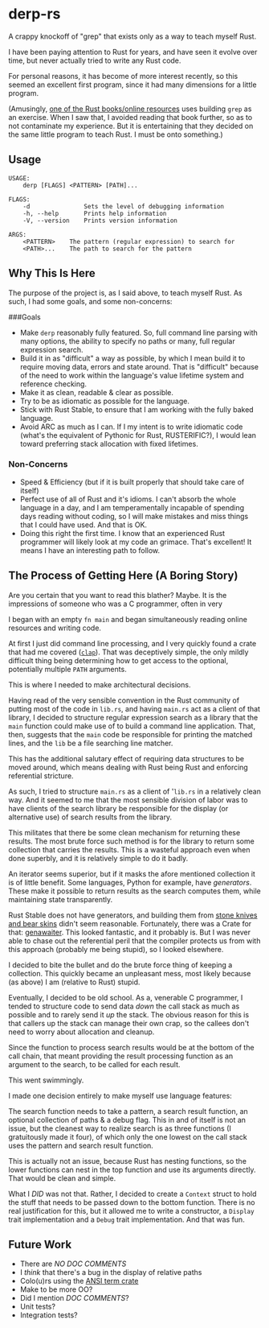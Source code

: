 # derp-rs

A crappy knockoff of "grep" that exists only as a way to teach myself Rust.

I have been paying attention to Rust for years, and have seen it
evolve over time, but never actually tried to write any Rust code.

For personal reasons, it has become of more interest recently, so
this seemed an excellent first program, since it had many dimensions
for a little program.

(Amusingly, [one of the Rust books/online resources][1]
uses building `grep` as an exercise. When I saw that, I avoided
reading that book further, so as to not contaminate my experience.
But it is entertaining that they decided on the same little program
to teach Rust. I must be onto something.)

## Usage
```
USAGE:
    derp [FLAGS] <PATTERN> [PATH]...

FLAGS:
    -d               Sets the level of debugging information
    -h, --help       Prints help information
    -V, --version    Prints version information

ARGS:
    <PATTERN>    The pattern (regular expression) to search for
    <PATH>...    The path to search for the pattern
```

## Why This Is Here

The purpose of the project is, as I said above, to teach myself
Rust. As such, I had some goals, and some non-concerns:

###Goals
* Make `derp` reasonably fully featured. So, full command line parsing
with many options, the ability to specify no paths or many, full
regular expression search.
* Build it in as "difficult" a way as possible, by which I mean build
it to require moving data, errors and state around. That is "difficult"
because of the need to work within the language's value lifetime
system and reference checking.
* Make it as clean, readable & clear as possible.
* Try to be as idiomatic as possible for the language.
* Stick with Rust Stable, to ensure that I am working with the fully
baked language.
* Avoid ARC as much as I can. If I my intent is to write idiomatic code
(what's the equivalent of Pythonic for Rust, RUSTERIFIC?), I would
lean toward preferring stack allocation with fixed lifetimes.

### Non-Concerns
* Speed & Efficiency (but if it is built properly that should take care of itself)
* Perfect use of all of Rust and it's idioms. I can't absorb
the whole language in a day, and I am temperamentally incapable
of spending days reading without coding, so I will make mistakes
and miss things that I could have used. And that is OK.
* Doing this right the first time. I know that an experienced
Rust programmer will likely look at my code an grimace. That's
excellent! It means I have an interesting path to follow.

## The Process of Getting Here (A Boring Story)

Are you certain that you want to read this blather? Maybe. It is
the impressions of someone who was a C programmer, often in very

I began with an empty `fn main` and began simultaneously reading
online resources and writing code.

At first I just did command line processing, and I very quickly found
a crate that had me covered ([`clap`][2]). That was deceptively simple,
the only mildly difficult thing being determining how to get access
to the optional, potentially multiple `PATH` arguments.

This is where I needed to make architectural decisions.

Having read of the very sensible convention in the Rust community
of putting most of the code in `lib.rs`, and having `main.rs` act as a
client of that library, I decided to structure regular expression
search as a library that the `main` function could make use of to
build a command line application. That, then, suggests that the
`main` code be responsible for printing the matched lines, and
the `lib` be a file searching line matcher.

This has the additional salutary effect of requiring data structures
to be moved around, which means dealing with Rust being Rust and
enforcing referential stricture.

As such, I tried to structure `main.rs` as a client of '`lib.rs`
in a relatively clean way. And it seemed to me that the most sensible
division of labor was to have clients of the search library be
responsible for the display (or alternative use) of search
results from the library.

This militates that there be some clean mechanism for returning
these results. The most brute force such method is for the library
to return some collection that carries the results. This is a
wasteful approach even when done superbly, and it is relatively
simple to do it badly.

An iterator seems superior, but if it masks the afore mentioned collection
it is of little benefit. Some languages, Python for example, have
*generators*. These make it possible to return results as the
search computes them, while maintaining state transparently.

Rust Stable does not have generators, and building them from [stone
knives and bear skins][5] didn't seem reasonable. Fortunately, there was a Crate
for that: [genawaiter][3]. This looked fantastic, and it probably is. But I
was never able to chase out the referential peril that the compiler
protects us from with this approach (probably me being stupid), so I
looked elsewhere.

I decided to bite the bullet and do the brute force thing of
keeping a collection. This quickly became an unpleasant mess,
most likely because (as above) I am (relative to Rust) stupid.

Eventually, I decided to be old school. As a, venerable C programmer,
I tended to structure code to send data _down_ the call stack as
much as possible and to rarely send it _up_ the stack. The obvious
reason for this is that callers up the stack can manage their own
crap, so the callees don't need to worry about allocation and
cleanup.

Since the function to process search results would be at
the bottom of the call chain, that meant providing the
result processing function as an argument to the search,
to be called for each result.

This went swimmingly.

I made one decision entirely to make myself use language
features:

The search function needs to take a pattern, a
search result function, an optional collection of paths
& a debug flag. This in and of itself is not an issue,
but the cleanest way to realize search is as three
functions (I gratuitously made it four), of which only
the one lowest on the call stack uses the pattern and
search result function.

This is actually not an issue, because Rust has
nesting functions, so the lower functions can nest in
the top function and use its arguments directly. That
would be clean and simple.

What I _DID_ was not that. Rather, I decided to create
a `Context` struct to hold the stuff that needs to be
passed down to the bottom function. There is no real
justification for this, but it allowed me to write a
constructor, a `Display` trait implementation and a
`Debug` trait implementation. And that was fun.

## Future Work
 * There are *NO DOC COMMENTS*
 * I _think_ that there's a bug in the display of relative paths
 * Colo(u)rs using the [ANSI term crate][4]
 * Make to be more OO?
 * Did I mention _DOC COMMENTS_?
 * Unit tests?
 * Integration tests?

[1]: https://doc.rust-lang.org/book/ch12-00-an-io-project.html
[2]: https://docs.rs/clap/2.33.0/clap/
[3]: http://docs.rs/genawaiter/0.2.2/genawaiter/index.html
[4]: https://rust-lang-nursery.github.io/rust-cookbook/cli/ansi_terminal.html#ansi-terminal
[5]: https://images.app.goo.gl/e2gUffHdtj9WUKyZ8
